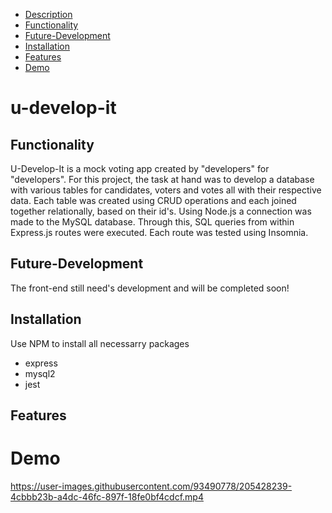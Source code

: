 - [Description](#u-develop-it)
- [Functionality](#Functionality)
- [Future-Development](#Future-Development)
- [Installation](#Installation)
- [Features](#Features)
- [Demo](#Demo)

# u-develop-it

## Functionality
U-Develop-It is a mock voting app created by "developers" for "developers". For this project, the task at hand was to develop a database with various tables for candidates, voters and votes all with their respective data. Each table was created using CRUD operations and each joined together relationally, based on their id's. 
Using Node.js a connection was made to the MySQL database. Through this, SQL queries from within Express.js routes were executed. Each route was tested using Insomnia.

## Future-Development
The front-end still need's development and will be completed soon!

## Installation
Use NPM to install all necessarry packages
- express
- mysql2
- jest

## Features

##

# Demo

https://user-images.githubusercontent.com/93490778/205428239-4cbbb23b-a4dc-46fc-897f-18fe0bf4cdcf.mp4


